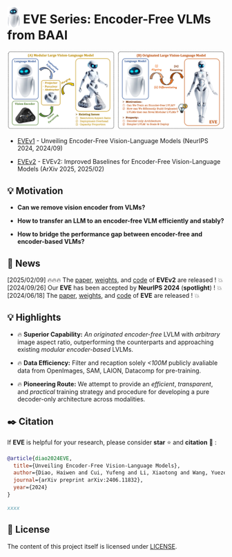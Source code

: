 # <img src="EVEv1/images/eve_logo.png" style="vertical-align: -10px;" :height="30px" width="30px"> EVE Series: Encoder-Free VLMs from BAAI

<p align="center">
  <img src="EVEv1/images/eve_motivation1.png">
</p>

- [EVEv1](https://github.com/baaivision/EVE/EVEv1/README.md) - Unveiling Encoder-Free Vision-Language Models (NeurIPS 2024, 2024/09)

- [EVEv2](https://github.com/baaivision/EVE/EVEv2/README.md) - EVEv2: Improved Baselines for Encoder-Free Vision-Language Models (ArXiv 2025, 2025/02)


## 💡 Motivation

- **Can we remove vision encoder from VLMs?**

- **How to transfer an LLM to an encoder-free VLM efficiently and stably?**
  
- **How to bridge the performance gap between encoder-free and encoder-based VLMs?** 

## 📜 News
[2025/02/09] 🔥🔥🔥 The [paper](https://github.com/baaivision/EVE/EVEv2/images/EVEv2.0.pdf), [weights](https://huggingface.co/BAAI/EVE-7B-HD-v2.0), and [code](https://github.com/baaivision/EVE/EVEv2/README.md) of **EVEv2** are released ! 💥    
[2024/09/26] Our **EVE** has been accepted by **NeurIPS 2024** (**spotlight**) ! 💥       
[2024/06/18] The [paper](https://arxiv.org/abs/2406.11832), [weights](https://huggingface.co/BAAI/EVE-7B-HD-v1.0), and [code](https://github.com/baaivision/EVE/EVEv1/README.md) of **EVE** are released ! 💥   

## 💡 Highlights
- 🔥 **Superior Capability:** *An originated encoder-free* LVLM with *arbitrary* image aspect ratio, outperforming the counterparts and approaching existing *modular encoder-based* LVLMs.  

- 🔥 **Data Efficiency:** Filter and recaption solely *<100M* publicly avaliable data from OpenImages, SAM, LAION, Datacomp for pre-training.  

- 🔥 **Pioneering Route:** We attempt to provide an *efficient*, *transparent*, and *practical* training strategy and procedure for developing a pure decoder-only architecture across modalities.  



## ✒️ Citation 
If **EVE** is helpful for your research, please consider **star** ⭐ and **citation** 📝 :
```bibtex
@article{diao2024EVE,
  title={Unveiling Encoder-Free Vision-Language Models},
  author={Diao, Haiwen and Cui, Yufeng and Li, Xiaotong and Wang, Yueze and Lu, Huchuan and Wang, Xinlong},
  journal={arXiv preprint arXiv:2406.11832},
  year={2024}
}
```

```bibtex
xxxx
```

## 📄 License 
The content of this project itself is licensed under [LICENSE](https://github.com/baaivision/EVE/blob/main/LICENSE).
